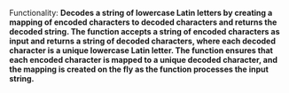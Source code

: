 Functionality: **Decodes a string of lowercase Latin letters by creating a mapping of encoded characters to decoded characters and returns the decoded string. The function accepts a string of encoded characters as input and returns a string of decoded characters, where each decoded character is a unique lowercase Latin letter. The function ensures that each encoded character is mapped to a unique decoded character, and the mapping is created on the fly as the function processes the input string.**